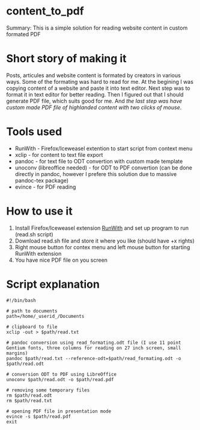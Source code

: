 # content_to_pdf
Summary: This is a simple solution for reading website content in custom formated PDF

# Short story of making it
Posts, articules and website content is formated by creators in various ways. Some of the formating was hard to read for me. At the begining I was copying content of a website and paste it into text editor.
Next step was to format it in text editor for better reading.
Then I figured out that I should generate PDF file, which suits good for me.
And _the last step was have custom made PDF file of highlanded content with two clicks of mouse_.

# Tools used
- RunWith - Firefox/Iceweasel extention to start script from context menu
- xclip - for content to text file export
- pandoc - for text file to ODT convertion with custom made template
- unoconv (libreoffice needed) - for ODT to PDF convertion (can be done directly in pandoc, however I prefere this solution due to massive pandoc-tex package)
- evince - for PDF reading

# How to use it
1. Install Firefox/Iceweasel extension [RunWith](http://siliconkit.com/RunWith/) and set up program to run (read.sh script)
2. Download read.sh file and store it where you like (should have +x rights)
3. Right mouse button for contex menu and left mouse button for starting RunWith extension
4. You have nice PDF file on you screen

# Script explanation

    #!/bin/bash
    
    # path to documents
    path=/home/_userid_/Documents
    
    # clipboard to file
    xclip -out > $path/read.txt
    
    # pandoc conversion using read_formating.odt file (I use 11 point Gentium fonts, three columns for reading on 27 inch screen, small margins)
    pandoc $path/read.txt --reference-odt=$path/read_formating.odt -o $path/read.odt
    
    # conversion ODT to PDF using LibreOffice
    unoconv $path/read.odt -o $path/read.pdf
    
    # removing some temporary files
    rm $path/read.odt
    rm $path/read.txt
    
    # opening PDF file in presentation mode
    evince -s $path/read.pdf
    exit
